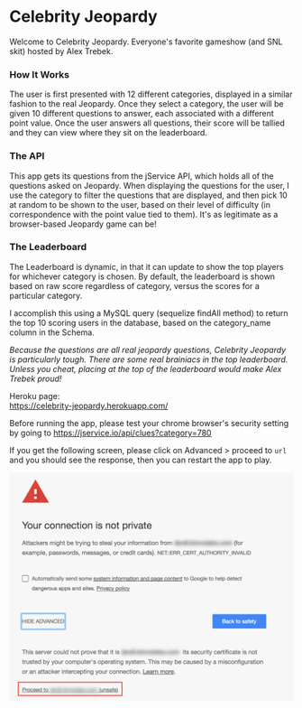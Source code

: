 # Celebrity Jeopardy 

Welcome to Celebrity Jeopardy. Everyone's favorite gameshow (and SNL skit) hosted by Alex Trebek. 

### How It Works
The user is first presented with 12 different categories, displayed in a similar fashion to the real Jeopardy. Once they select a category, the user will be given 10 different questions to answer, each associated with a different point value. Once the user answers all questions, their score will be tallied and they can view where they sit on the leaderboard. 

### The API 
This app gets its questions from the jService API, which holds all of the questions asked on Jeopardy. When displaying the questions for the user, I use the category to filter the questions that are displayed, and then pick 10 at random to be shown to the user, based on their level of difficulty (in correspondence with the point value tied to them). It's as legitimate as a browser-based Jeopardy game can be!

### The Leaderboard
The Leaderboard is dynamic, in that it can update to show the top players for whichever category is chosen. By default, the leaderboard is shown based on raw score regardless of category, versus the scores for a particular category. 

I accomplish this using a MySQL query (sequelize findAll method) to return the top 10 scoring users in the database, based on the category_name column in the Schema. 


_Because the questions are all real jeopardy questions, Celebrity Jeopardy is particularly tough. There are some real brainiacs in the top leaderboard. Unless you cheat, placing at the top of the leaderboard would make Alex Trebek proud!_

Heroku page:  
https://celebrity-jeopardy.herokuapp.com/

Before running the app, please test your chrome browser's security setting by going to 
https://jservice.io/api/clues?category=780

If you get the following screen, please click on Advanced > proceed to `url` and you should see the response, then you can restart the app to play.

![Chrome Error](/public/assets/img/chrome-error.png)
